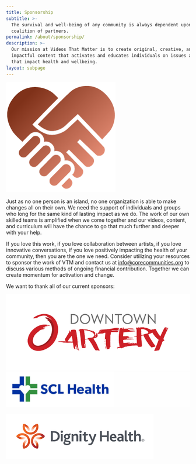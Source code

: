 ```yaml
---
title: Sponsorship
subtitle: >-
  The survival and well-being of any community is always dependent upon a
  coalition of partners.
permalink: /about/sponsorship/
description: >-
  Our mission at Videos That Matter is to create original, creative, and
  impactful content that activates and educates individuals on issues and values
  that impact health and wellbeing.
layout: subpage
---
```



![](/assets/images/sponsorship.png)

Just as no one person is an island, no one organization is able to make changes all on their own. We need the support of individuals and groups who long for the same kind of lasting impact as we do. The work of our own skilled teams is amplified when we come together and our videos, content, and curriculum will have the chance to go that much further and deeper with your help.

If you love this work, if you love collaboration between artists, if you love innovative conversations, if you love positively impacting the health of your community, then you are the one we need. Consider utilizing your resources to sponsor the work of VTM and contact us at info@corecommunities.org to discuss various methods of ongoing financial contribution. Together we can create momentum for activation and change.

We want to thank all of our current sponsors:

![](/assets/images/versions/downtown-artery---x----724-300x---.png)![](/assets/images/versions/scl-health---x----1024-198x---.jpg)

![](/assets/images/versions/dignity-health-logo---x----405-124x---.png)